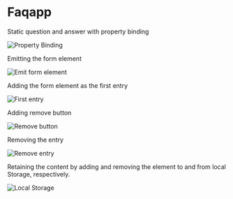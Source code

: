 # Faqapp

Static question and answer with property binding

![Property Binding](../master/images/1.png)

Emitting the form element

![Emit form element](../master/images/2.png)

Adding the form element as the first entry

![First entry](../master/images/3.png)

Adding remove button

![Remove button](../master/images/4.png)

Removing the entry

![Remove entry](../master/images/5.png)

Retaining the content by adding and removing the element to and from local Storage, respectively.

![Local Storage](../master/images/6.png)
